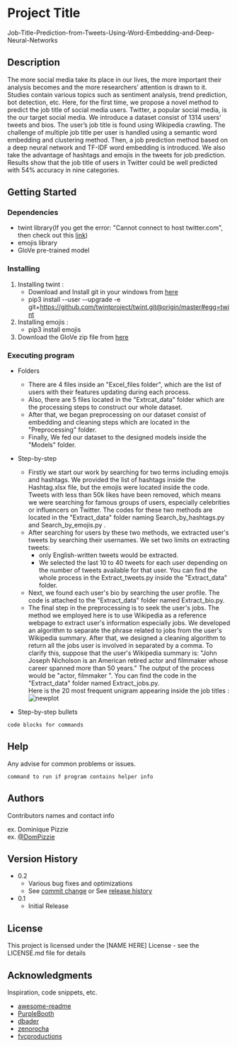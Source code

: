 # Project Title
Job-Title-Prediction-from-Tweets-Using-Word-Embedding-and-Deep-Neural-Networks

## Description

The more social media take its place in our lives, the
more important their analysis becomes and the more researchers’
attention is drawn to it. Studies contain various topics such as
sentiment analysis, trend prediction, bot detection, etc. Here, for
the first time, we propose a novel method to predict the job title
of social media users. Twitter, a popular social media, is the our
target social media. We introduce a dataset consist of 1314 users’
tweets and bios. The user’s job title is found using Wikipedia
crawling. The challenge of multiple job title per user is handled
using a semantic word embedding and clustering method. Then,
a job prediction method based on a deep neural network and TF-IDF word embedding is introduced. We also take the advantage
of hashtags and emojis in the tweets for job prediction. Results
show that the job title of users in Twitter could be well predicted
with 54% accuracy in nine categories.

## Getting Started

### Dependencies

* twint library(If you get the error: "Cannot connect to host twitter.com", then check out this [link](https://github.com/twintproject/twint/issues/442))
* emojis library
* GloVe pre-trained model

### Installing

 1. Installing twint :
    - Download and Install git in your windows from [here](https://git-scm.com/download/win)
    - pip3 install --user --upgrade -e git+https://github.com/twintproject/twint.git@origin/master#egg=twint
 2. Installing emojis :
    - pip3 install emojis
 3. Download the GloVe zip file from [here](https://nlp.stanford.edu/projects/glove/)

### Executing program
* Folders
  - There are 4 files inside an "Excel_files folder", which are the list of users with their features updating during each process.
  - Also, there are 5 files located in the "Extrcat_data" folder which are the processing steps to construct our whole dataset.
  - After that, we began preprocessing on our dataset consist of embedding and cleaning steps which are located in the "Preprocessing" folder.
  - Finally, We fed our dataset to the designed models inside the "Models" folder.
* Step-by-step
  - Firstly we start our work by searching for two terms including emojis and hashtags. We provided the list of hashtags inside the Hashtag.xlsx file, but the emojis were        located inside the code. Tweets with less than 50k likes have been removed, which means we were searching for famous groups of users, especially celebrities or influencers on Twitter. The codes for these two methods are located in the "Extract_data" folder naming Search_by_hashtags.py and Search_by_emojis.py .
  - After searching for users by these two methods, we extracted user's tweets by searching their usernames. We set two limits on extracting tweets:
    - only English-written tweets would be extracted.
    - We selected the last 10 to 40 tweets for each user depending on the number of tweets available for that user.
     You can find the whole process in the Extract_tweets.py inside the "Extract_data" folder.
  - Next, we found each user's bio by searching the user profile. The code is attached to the  "Extract_data" folder named Extract_bio.py.
  - The final step in the preprocessing is to seek the user's jobs. The method we employed here is to use Wikipedia as a reference webpage to extract user's information especially jobs. We developed an algorithm to separate the phrase related to jobs from the user's Wikipedia summary. After that, we designed a cleaning algorithm to return all the jobs user is involved in separated by a comma. To clarify this, suppose that the user's Wikipedia summary is: "John Joseph Nicholson is an American retired actor and filmmaker whose career spanned more than 50 years." The output of the process would be "actor, filmmaker ". You can find the code in the "Extract_data" folder named Extract_jobs.py.\
Here is the 20 most frequent unigram appearing inside the job titles :![newplot](https://user-images.githubusercontent.com/88703731/134731330-c846dd28-f2ff-406c-91bb-38afc964e38f.png)

* Step-by-step bullets
```
code blocks for commands
```

## Help

Any advise for common problems or issues.
```
command to run if program contains helper info
```

## Authors

Contributors names and contact info

ex. Dominique Pizzie  
ex. [@DomPizzie](https://twitter.com/dompizzie)

## Version History

* 0.2
    * Various bug fixes and optimizations
    * See [commit change]() or See [release history]()
* 0.1
    * Initial Release

## License

This project is licensed under the [NAME HERE] License - see the LICENSE.md file for details

## Acknowledgments

Inspiration, code snippets, etc.
* [awesome-readme](https://github.com/matiassingers/awesome-readme)
* [PurpleBooth](https://gist.github.com/PurpleBooth/109311bb0361f32d87a2)
* [dbader](https://github.com/dbader/readme-template)
* [zenorocha](https://gist.github.com/zenorocha/4526327)
* [fvcproductions](https://gist.github.com/fvcproductions/1bfc2d4aecb01a834b46)
